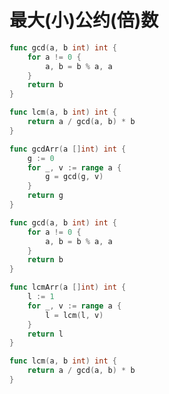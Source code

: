 # 最大(小)公约(倍)数

```go showLineNumbers title="辗转相除法"
func gcd(a, b int) int {
    for a != 0 {
        a, b = b % a, a
    }
    return b
}
```

```go showLineNumbers title="最小公倍数"
func lcm(a, b int) int {
    return a / gcd(a, b) * b
}
```

```go showLineNumbers
func gcdArr(a []int) int {
    g := 0
    for _, v := range a {
        g = gcd(g, v)
    }
    return g
}

func gcd(a, b int) int {
    for a != 0 {
        a, b = b % a, a
    }
    return b
}
```

```go showLineNumbers
func lcmArr(a []int) int {
    l := 1
    for _, v := range a {
        l = lcm(l, v)
    }
    return l
}

func lcm(a, b int) int {
    return a / gcd(a, b) * b
}
```
